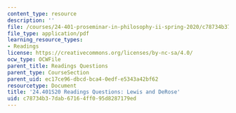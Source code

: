 ```yaml
---
content_type: resource
description: ''
file: /courses/24-401-proseminar-in-philosophy-ii-spring-2020/c78734b37dab67164ff095d8287179ed_MIT24_401S20_Questions15.pdf
file_type: application/pdf
learning_resource_types:
- Readings
license: https://creativecommons.org/licenses/by-nc-sa/4.0/
ocw_type: OCWFile
parent_title: Readings Questions
parent_type: CourseSection
parent_uid: ec17ce96-dbcd-bca4-0edf-e5343a42bf62
resourcetype: Document
title: '24.401S20 Readings Questions: Lewis and DeRose'
uid: c78734b3-7dab-6716-4ff0-95d8287179ed
---
```

